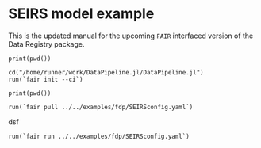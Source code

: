 # SEIRS model example
This is the updated manual for the upcoming `FAIR` interfaced version of the Data Registry package.

```@example
print(pwd())
```

```@example
cd("/home/runner/work/DataPipeline.jl/DataPipeline.jl")
run(`fair init --ci`)
```

```@example
print(pwd())
```

```@example
run(`fair pull ../../examples/fdp/SEIRSconfig.yaml`)
```

dsf

```@example
run(`fair run ../../examples/fdp/SEIRSconfig.yaml`)
```